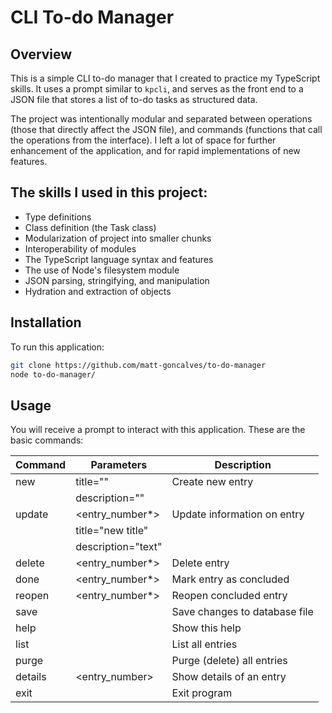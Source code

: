 # CLI To-do Manager

## Overview

This is a simple CLI to-do manager that I created to practice my TypeScript skills. It uses a prompt similar to `kpcli`, and serves as the front end to a JSON file that stores a list of to-do tasks as structured data.

The project was intentionally modular and separated between operations (those that directly affect the JSON file), and commands (functions that call the operations from the interface). I left a lot of space for further enhancement of the application, and for rapid implementations of new features.

## The skills I used in this project:

- Type definitions
- Class definition (the Task class)
- Modularization of project into smaller chunks
- Interoperability of modules
- The TypeScript language syntax and features
- The use of Node's filesystem module
- JSON parsing, stringifying, and manipulation
- Hydration and extraction of objects

## Installation

To run this application:

```bash
git clone https://github.com/matt-goncalves/to-do-manager
node to-do-manager/
```

## Usage

You will receive a prompt to interact with this application. These are the basic commands:

| Command | Parameters           | Description                    |
|---------|----------------------|--------------------------------|
| new     | title=""             | Create new entry               |
|         | description=""       |                                |
| update  | <entry_number*>      | Update information on entry    |
|         | title="new title"    |                                |
|         | description="text"   |                                |
| delete  | <entry_number*>      | Delete entry                   |
| done    | <entry_number*>      | Mark entry as concluded        |
| reopen  | <entry_number*>      | Reopen concluded entry         |
| save    |                      | Save changes to database file  |
| help    |                      | Show this help                 |
| list    |                      | List all entries               |
| purge   |                      | Purge (delete) all entries     |
| details | <entry_number>       | Show details of an entry       |
| exit    |                      | Exit program                   |
